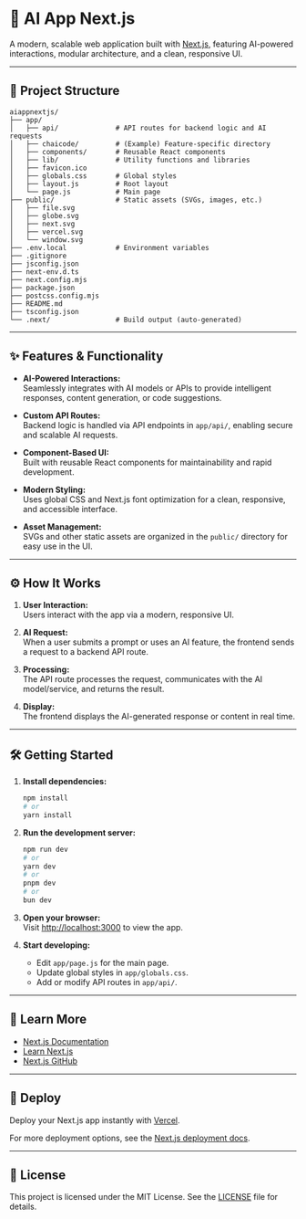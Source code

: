 # 🚀 AI App Next.js

A modern, scalable web application built with [Next.js](https://nextjs.org), featuring AI-powered interactions, modular architecture, and a clean, responsive UI.

---

## 📂 Project Structure

```
aiappnextjs/
├── app/
│   ├── api/              # API routes for backend logic and AI requests
│   ├── chaicode/         # (Example) Feature-specific directory
│   ├── components/       # Reusable React components
│   ├── lib/              # Utility functions and libraries
│   ├── favicon.ico
│   ├── globals.css       # Global styles
│   ├── layout.js         # Root layout
│   └── page.js           # Main page
├── public/               # Static assets (SVGs, images, etc.)
│   ├── file.svg
│   ├── globe.svg
│   ├── next.svg
│   ├── vercel.svg
│   └── window.svg
├── .env.local            # Environment variables
├── .gitignore
├── jsconfig.json
├── next-env.d.ts
├── next.config.mjs
├── package.json
├── postcss.config.mjs
├── README.md
├── tsconfig.json
└── .next/                # Build output (auto-generated)
```

---

## ✨ Features & Functionality

- **AI-Powered Interactions:**  
  Seamlessly integrates with AI models or APIs to provide intelligent responses, content generation, or code suggestions.

- **Custom API Routes:**  
  Backend logic is handled via API endpoints in `app/api/`, enabling secure and scalable AI requests.

- **Component-Based UI:**  
  Built with reusable React components for maintainability and rapid development.

- **Modern Styling:**  
  Uses global CSS and Next.js font optimization for a clean, responsive, and accessible interface.

- **Asset Management:**  
  SVGs and other static assets are organized in the `public/` directory for easy use in the UI.

---

## ⚙️ How It Works

1. **User Interaction:**  
   Users interact with the app via a modern, responsive UI.

2. **AI Request:**  
   When a user submits a prompt or uses an AI feature, the frontend sends a request to a backend API route.

3. **Processing:**  
   The API route processes the request, communicates with the AI model/service, and returns the result.

4. **Display:**  
   The frontend displays the AI-generated response or content in real time.

---

## 🛠️ Getting Started

1. **Install dependencies:**

   ```bash
   npm install
   # or
   yarn install
   ```

2. **Run the development server:**

   ```bash
   npm run dev
   # or
   yarn dev
   # or
   pnpm dev
   # or
   bun dev
   ```

3. **Open your browser:**  
   Visit [http://localhost:3000](http://localhost:3000) to view the app.

4. **Start developing:**
   - Edit `app/page.js` for the main page.
   - Update global styles in `app/globals.css`.
   - Add or modify API routes in `app/api/`.

---

## 📖 Learn More

- [Next.js Documentation](https://nextjs.org/docs)
- [Learn Next.js](https://nextjs.org/learn)
- [Next.js GitHub](https://github.com/vercel/next.js)

---

## 🚀 Deploy

Deploy your Next.js app instantly with [Vercel](https://vercel.com/new?utm_medium=default-template&filter=next.js&utm_source=create-next-app&utm_campaign=create-next-app-readme).

For more deployment options, see the [Next.js deployment docs](https://nextjs.org/docs/app/building-your-application/deploying).

---

## 📝 License

This project is licensed under the MIT License. See the [LICENSE](LICENSE) file for details.
